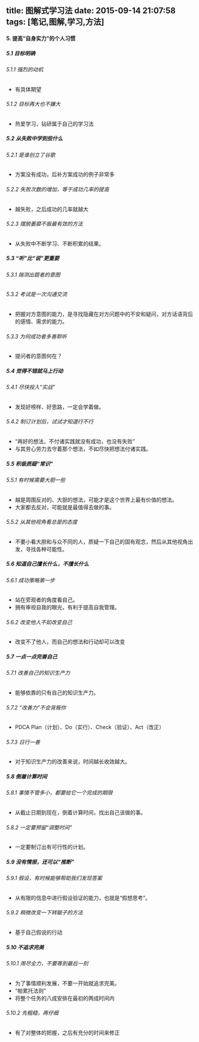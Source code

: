title: 图解式学习法
date: 2015-09-14 21:07:58
tags: [笔记,图解,学习,方法]
---
#### 5. 提高“自身实力”的个人习惯 ####

##### 5.1 目标明确 #####

###### 5.1.1 强烈的动机 ######

- 有具体期望

###### 5.1.2 目标再大也不嫌大 ######

- 热爱学习，钻研属于自己的学习法

##### 5.2 从失败中学到些什么 #####

###### 5.2.1 是谁创立了谷歌 ######

- 方案没有成功，后补方案成功的例子非常多

###### 5.2.2 失败次数的增加，等于成功几率的提高 ######

- 越失败，之后成功的几率就越大

###### 5.2.3 摆脱萎靡不振最有效的方法 ######

- 从失败中不断学习、不断积累的结果。

##### 5.3 “听”比“说”更重要 #####

###### 5.3.1 揣测出题者的意图 ######

###### 5.3.2 考试是一次沟通交流 ######

- 把握对方意图的能力，是寻找隐藏在对方问题中的不安和疑问，对方话语背后的感情、需求的能力。

###### 5.3.3 为何成功者多善聆听 ######

- 提问者的意图何在？

##### 5.4 觉得不错就马上行动 #####

###### 5.4.1 尽快投入“实战” ######

- 发现好榜样、好思路，一定会学着做。

###### 5.4.2 制订计划后，试试才知道行不行 ######

- “再好的想法，不付诸实践就没有成功，也没有失败”
- 与其劳心劳力去守着那个想法，不如尽快把想法付诸实践。

##### 5.5 积极质疑“常识” #####

###### 5.5.1 有时候需要大胆一些 ######

- 越是周围反对的、大胆的想法，可能才是这个世界上最有价值的想法。
- 大家都去反对，可能就是最值得去做的事。

###### 5.5.2 从其他视角看总是的态度 ######

- 不要小看大胆和与众不同的人，质疑一下自己的固有观念，然后从其他视角出发，寻找各种可能性。

##### 5.6 知道自己擅长什么，不擅长什么 #####

###### 5.6.1 成功策略第一步 ######

- 站在旁观者的角度看自己。
- 拥有审视自我的眼光，有利于提高自我管理。

###### 5.6.2 改变他人不如改变自己 ######

- 改变不了他人，而自己的想法和行动却可以改变

##### 5.7 一点一点完善自己 #####

###### 5.7.1 改善自己的知识生产力 ######

- 能够依靠的只有自己的知识生产力。

###### 5.7.2 “改善力”不会背叛你 ######

- PDCA Plan（计划）、Do（实行）、Check（验证）、Act（改正）

###### 5.7.3 日行一善 ######

- 对于知识生产力的改善来说，时间越长收效越大。

##### 5.8 倒着计算时间 #####

###### 5.8.1 事情不管多小，都要给它一个完成的期限 ######

- 从截止日期到现在，倒着计算时间，找出自己该做的事。

###### 5.8.2 一定要预留“调整时间” ######

- 一定要制订出有可行性的计划。

##### 5.9 没有情报，还可以“推断” #####

###### 5.9.1 假设，有时候能够帮助我们发现答案 ######

- 从有限的信息中进行假设验证的能力，也就是“假想思考”。

###### 5.9.2 稍微改变一下转脑子的方法 ######

- 基于自己假说的行动

##### 5.10 不追求完美 #####

###### 5.10.1 用尽全力，不要等到最后一刻 ######

- 为了事情顺利发展，不要一开始就追求完美。
- “帕累托法则”
- 将整个任务的八成安排在最初的两成时间内

###### 5.10.2 先粗糙，再仔细 ######

- 有了对整体的把握，之后有充分的时间来修正


